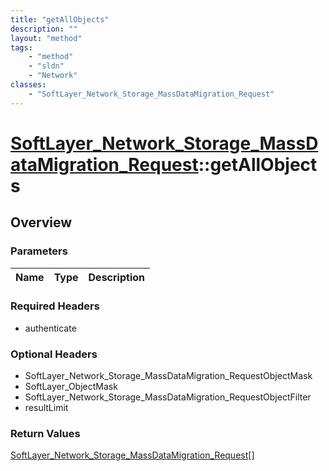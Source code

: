 ```yaml
---
title: "getAllObjects"
description: ""
layout: "method"
tags:
    - "method"
    - "sldn"
    - "Network"
classes:
    - "SoftLayer_Network_Storage_MassDataMigration_Request"
---
```

# [SoftLayer_Network_Storage_MassDataMigration_Request](/reference/services/SoftLayer_Network_Storage_MassDataMigration_Request)::getAllObjects




## Overview 


### Parameters 
|Name | Type | Description |
| --- | --- | --- |


### Required Headers
* authenticate

### Optional Headers
* SoftLayer_Network_Storage_MassDataMigration_RequestObjectMask
* SoftLayer_ObjectMask
* SoftLayer_Network_Storage_MassDataMigration_RequestObjectFilter
* resultLimit

### Return Values
<a href='/reference/datatypes/SoftLayer_Network_Storage_MassDataMigration_Request'>SoftLayer_Network_Storage_MassDataMigration_Request[] </a>

